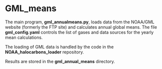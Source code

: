 # GML_means

The main program, <strong>gml_annualmeans.py</strong>, loads data from the NOAA/GML website (formerly the FTP site) and calculates annual global means. The file <strong>gml_config.yaml</strong> controls the list of gases and data sources for the yearly mean calculations. 

The loading of GML data is handled by the code in the <strong>NOAA_halocarbons_loader</strong> repository.

Results are stored in the <strong>gml_annual_means</strong> directory.

